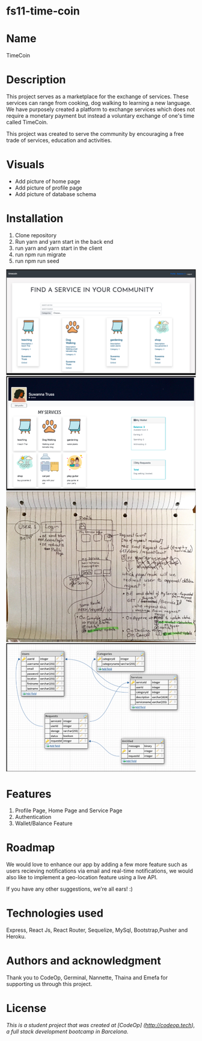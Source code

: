 # fs11-time-coin

# Name

TimeCoin

# Description

This project serves as a marketplace for the exchange of services. These services can range from cooking, dog walking to learning a new language. We have purposely created a platform to exchange services which does not require a monetary payment but instead a voluntary exchange of one's time called TimeCoin.

This project was created to serve the community by encouraging a free trade of services, education and activities.

# Visuals

- Add picture of home page
- Add picture of profile page
- Add picture of database schema

# Installation

1. Clone repository
2. Run yarn and yarn start in the back end
3. run yarn and yarn start in the client
4. run npm run migrate
5. run npm run seed

![HomePage ](/images/homepage.png)
![ProfilePage ](/images/profilepage.png)
![User Flow ](/images/userflow.png)
![Database ](/images/database.png)

# Features

1. Profile Page, Home Page and Service Page
2. Authentication
3. Wallet/Balance Feature

# Roadmap

We would love to enhance our app by adding a few more feature such as users recieving notifications via email and real-time notifications, we would also like to implement a geo-location feature using a live API.

If you have any other suggestions, we're all ears! :)

# Technologies used

Express, React Js, React Router, Sequelize, MySql, Bootstrap,Pusher and Heroku.

# Authors and acknowledgment

Thank you to CodeOp, Germinal, Nannette, Thaina and Emefa for supporting us through this project.

# License

_This is a student project that was created at [CodeOp] (http://codeop.tech), a full stack development bootcamp in Barcelona._
